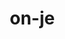 # on-je
<!DOCTYPE html>
<html lang="bs">
<head>
    <meta charset="UTF-8">
    <meta name="viewport" content="width=device-width, initial-scale=1.0">
    <title>Freestyle Video Pro - Profesionalno Video Uređivanje</title>
    <style>
        * {
            margin: 0;
            padding: 0;
            box-sizing: border-box;
        }

        body {
            font-family: 'Inter', -apple-system, BlinkMacSystemFont, 'Segoe UI', sans-serif;
            background: linear-gradient(135deg, #0f0f1e 0%, #1a1a2e 50%, #16213e 100%);
            color: #ffffff;
            overflow-x: hidden;
        }

        /* Animated background particles */
        .bg-particles {
            position: fixed;
            width: 100%;
            height: 100%;
            pointer-events: none;
            z-index: -1;
        }

        .particle {
            position: absolute;
            width: 2px;
            height: 2px;
            background: rgba(99, 102, 241, 0.3);
            border-radius: 50%;
            animation: float 8s infinite ease-in-out;
        }

        @keyframes float {
            0%, 100% { transform: translateY(0px) rotate(0deg); opacity: 0; }
            50% { transform: translateY(-20px) rotate(180deg); opacity: 1; }
        }

        /* Glassmorphism utility */
        .glass {
            background: rgba(255, 255, 255, 0.05);
            backdrop-filter: blur(20px);
            border: 1px solid rgba(255, 255, 255, 0.1);
            border-radius: 20px;
        }

        /* Header */
        .header {
            position: fixed;
            top: 0;
            width: 100%;
            padding: 1rem 2rem;
            z-index: 1000;
            transition: all 0.3s ease;
        }

        .header.scrolled {
            background: rgba(15, 15, 30, 0.9);
            backdrop-filter: blur(20px);
        }

        .nav {
            display: flex;
            justify-content: space-between;
            align-items: center;
            max-width: 1200px;
            margin: 0 auto;
        }

        .logo {
            font-size: 1.5rem;
            font-weight: 700;
            background: linear-gradient(135deg, #6366f1, #8b5cf6);
            -webkit-background-clip: text;
            -webkit-text-fill-color: transparent;
            background-clip: text;
        }

        .nav-menu {
            display: flex;
            list-style: none;
            gap: 2rem;
        }

        .nav-link {
            color: #e5e7eb;
            text-decoration: none;
            font-weight: 500;
            transition: color 0.3s ease;
            position: relative;
        }

        .nav-link:hover {
            color: #6366f1;
        }

        .nav-link::after {
            content: '';
            position: absolute;
            bottom: -5px;
            left: 0;
            width: 0;
            height: 2px;
            background: #6366f1;
            transition: width 0.3s ease;
        }

        .nav-link:hover::after {
            width: 100%;
        }

        .cta-button {
            padding: 0.75rem 1.5rem;
            background: linear-gradient(135deg, #6366f1, #8b5cf6);
            border: none;
            border-radius: 25px;
            color: white;
            font-weight: 600;
            cursor: pointer;
            transition: all 0.3s ease;
            text-decoration: none;
            display: inline-block;
        }

        .cta-button:hover {
            transform: translateY(-2px);
            box-shadow: 0 10px 30px rgba(99, 102, 241, 0.3);
        }

        /* Hero Section */
        .hero {
            min-height: 100vh;
            display: flex;
            align-items: center;
            justify-content: center;
            text-align: center;
            padding: 2rem;
            position: relative;
        }

        .hero-content {
            max-width: 800px;
            z-index: 2;
        }

        .hero h1 {
            font-size: clamp(2.5rem, 5vw, 4rem);
            font-weight: 700;
            margin-bottom: 1rem;
            background: linear-gradient(135deg, #ffffff, #e5e7eb);
            -webkit-background-clip: text;
            -webkit-text-fill-color: transparent;
            background-clip: text;
            line-height: 1.2;
        }

        .hero-subtitle {
            font-size: 1.25rem;
            color: #9ca3af;
            margin-bottom: 2rem;
            line-height: 1.6;
        }

        .hero-buttons {
            display: flex;
            gap: 1rem;
            justify-content: center;
            flex-wrap: wrap;
        }

        .button-primary {
            padding: 1rem 2rem;
            font-size: 1.1rem;
            background: linear-gradient(135deg, #6366f1, #8b5cf6);
            border: none;
            border-radius: 30px;
            color: white;
            font-weight: 600;
            cursor: pointer;
            transition: all 0.3s ease;
            text-decoration: none;
            display: inline-block;
        }

        .button-primary:hover {
            transform: translateY(-2px);
            box-shadow: 0 15px 40px rgba(99, 102, 241, 0.4);
        }

        .button-secondary {
            padding: 1rem 2rem;
            font-size: 1.1rem;
            background: transparent;
            border: 2px solid rgba(255, 255, 255, 0.2);
            border-radius: 30px;
            color: white;
            font-weight: 600;
            cursor: pointer;
            transition: all 0.3s ease;
            text-decoration: none;
            display: inline-block;
        }

        .button-secondary:hover {
            background: rgba(255, 255, 255, 0.1);
            border-color: rgba(255, 255, 255, 0.3);
        }

        /* 3D floating elements */
        .floating-element {
            position: absolute;
            background: rgba(99, 102, 241, 0.1);
            border: 1px solid rgba(99, 102, 241, 0.2);
            border-radius: 20px;
            backdrop-filter: blur(10px);
            animation: floatSlow 6s ease-in-out infinite;
        }

        .floating-element:nth-child(1) {
            top: 20%;
            left: 10%;
            width: 60px;
            height: 60px;
            animation-delay: 0s;
        }

        .floating-element:nth-child(2) {
            top: 60%;
            right: 15%;
            width: 80px;
            height: 80px;
            animation-delay: 2s;
        }

        .floating-element:nth-child(3) {
            bottom: 30%;
            left: 5%;
            width: 40px;
            height: 40px;
            animation-delay: 4s;
        }

        @keyframes floatSlow {
            0%, 100% { transform: translateY(0px) rotate(0deg); }
            50% { transform: translateY(-15px) rotate(180deg); }
        }

        /* Sections */
        .section {
            padding: 5rem 2rem;
            max-width: 1200px;
            margin: 0 auto;
        }

        .section-title {
            font-size: 2.5rem;
            font-weight: 700;
            text-align: center;
            margin-bottom: 3rem;
            background: linear-gradient(135deg, #ffffff, #e5e7eb);
            -webkit-background-clip: text;
            -webkit-text-fill-color: transparent;
            background-clip: text;
        }

        /* Features Grid */
        .features-grid {
            display: grid;
            grid-template-columns: repeat(auto-fit, minmax(300px, 1fr));
            gap: 2rem;
            margin-top: 3rem;
        }

        .feature-card {
            padding: 2rem;
            background: rgba(255, 255, 255, 0.03);
            backdrop-filter: blur(20px);
            border: 1px solid rgba(255, 255, 255, 0.1);
            border-radius: 20px;
            transition: all 0.3s ease;
            position: relative;
            overflow: hidden;
        }

        .feature-card::before {
            content: '';
            position: absolute;
            top: 0;
            left: 0;
            right: 0;
            height: 1px;
            background: linear-gradient(90deg, transparent, rgba(99, 102, 241, 0.5), transparent);
        }

        .feature-card:hover {
            transform: translateY(-5px);
            background: rgba(255, 255, 255, 0.05);
            box-shadow: 0 20px 40px rgba(99, 102, 241, 0.1);
        }

        .feature-icon {
            width: 60px;
            height: 60px;
            background: linear-gradient(135deg, #6366f1, #8b5cf6);
            border-radius: 15px;
            display: flex;
            align-items: center;
            justify-content: center;
            margin-bottom: 1rem;
            font-size: 1.5rem;
        }

        .feature-title {
            font-size: 1.25rem;
            font-weight: 600;
            margin-bottom: 1rem;
            color: #ffffff;
        }

        .feature-description {
            color: #9ca3af;
            line-height: 1.6;
        }

        /* Pricing Section */
        .pricing-grid {
            display: grid;
            grid-template-columns: repeat(auto-fit, minmax(300px, 1fr));
            gap: 2rem;
            margin-top: 3rem;
        }

        .pricing-card {
            padding: 2.5rem;
            background: rgba(255, 255, 255, 0.03);
            backdrop-filter: blur(20px);
            border: 1px solid rgba(255, 255, 255, 0.1);
            border-radius: 20px;
            text-align: center;
            position: relative;
            transition: all 0.3s ease;
        }

        .pricing-card.featured {
            border: 2px solid #6366f1;
            transform: scale(1.05);
        }

        .pricing-card.featured::before {
            content: 'NAJPOPULARNIJI';
            position: absolute;
            top: -15px;
            left: 50%;
            transform: translateX(-50%);
            background: linear-gradient(135deg, #6366f1, #8b5cf6);
            padding: 0.5rem 1rem;
            border-radius: 20px;
            font-size: 0.8rem;
            font-weight: 600;
        }

        .pricing-card:hover {
            transform: translateY(-5px);
            box-shadow: 0 20px 40px rgba(99, 102, 241, 0.15);
        }

        .pricing-card.featured:hover {
            transform: scale(1.05) translateY(-5px);
        }

        .plan-name {
            font-size: 1.5rem;
            font-weight: 600;
            margin-bottom: 1rem;
        }

        .plan-price {
            font-size: 3rem;
            font-weight: 700;
            margin-bottom: 0.5rem;
            background: linear-gradient(135deg, #6366f1, #8b5cf6);
            -webkit-background-clip: text;
            -webkit-text-fill-color: transparent;
            background-clip: text;
        }

        .plan-period {
            color: #9ca3af;
            margin-bottom: 2rem;
        }

        .plan-features {
            list-style: none;
            margin-bottom: 2rem;
        }

        .plan-features li {
            padding: 0.5rem 0;
            color: #e5e7eb;
            position: relative;
            padding-left: 1.5rem;
        }

        .plan-features li::before {
            content: '✓';
            position: absolute;
            left: 0;
            color: #10b981;
            font-weight: bold;
        }

        /* Security Section */
        .security-features {
            display: grid;
            grid-template-columns: repeat(auto-fit, minmax(250px, 1fr));
            gap: 1.5rem;
            margin-top: 2rem;
        }

        .security-item {
            display: flex;
            align-items: center;
            gap: 1rem;
            padding: 1rem;
            background: rgba(255, 255, 255, 0.02);
            border-radius: 10px;
            border: 1px solid rgba(255, 255, 255, 0.05);
        }

        .security-icon {
            width: 40px;
            height: 40px;
            background: linear-gradient(135deg, #10b981, #059669);
            border-radius: 10px;
            display: flex;
            align-items: center;
            justify-content: center;
            font-size: 1.2rem;
        }

        /* Footer */
        .footer {
            background: rgba(0, 0, 0, 0.3);
            padding: 3rem 2rem 1rem;
            text-align: center;
            border-top: 1px solid rgba(255, 255, 255, 0.1);
        }

        .footer-content {
            max-width: 1200px;
            margin: 0 auto;
        }

        .footer-links {
            display: flex;
            justify-content: center;
            gap: 2rem;
            margin-bottom: 2rem;
            flex-wrap: wrap;
        }

        .footer-link {
            color: #9ca3af;
            text-decoration: none;
            transition: color 0.3s ease;
        }

        .footer-link:hover {
            color: #6366f1;
        }

        .footer-bottom {
            padding-top: 2rem;
            border-top: 1px solid rgba(255, 255, 255, 0.1);
            color: #6b7280;
        }

        /* Mobile Responsiveness */
        @media (max-width: 768px) {
            .nav-menu {
                display: none;
            }

            .hero h1 {
                font-size: 2.5rem;
            }

            .hero-buttons {
                flex-direction: column;
                align-items: center;
            }

            .section {
                padding: 3rem 1rem;
            }

            .features-grid,
            .pricing-grid {
                grid-template-columns: 1fr;
            }

            .pricing-card.featured {
                transform: none;
            }

            .pricing-card.featured:hover {
                transform: translateY(-5px);
            }
        }

        /* Scroll animations */
        .fade-in {
            opacity: 0;
            transform: translateY(30px);
            transition: all 0.6s ease;
        }

        .fade-in.visible {
            opacity: 1;
            transform: translateY(0);
        }
    </style>
</head>
<body>
    <!-- Background particles -->
    <div class="bg-particles" id="particles"></div>

    <!-- Header -->
    <header class="header" id="header">
        <nav class="nav">
            <div class="logo">Freestyle Video Pro</div>
            <ul class="nav-menu">
                <li><a href="#features" class="nav-link">Funkcije</a></li>
                <li><a href="#pricing" class="nav-link">Cene</a></li>
                <li><a href="#security" class="nav-link">Sigurnost</a></li>
                <li><a href="#contact" class="nav-link">Kontakt</a></li>
            </ul>
            <a href="#pricing" class="cta-button">Počni Besplatno</a>
        </nav>
    </header>

    <!-- Hero Section -->
    <section class="hero">
        <div class="floating-element"></div>
        <div class="floating-element"></div>
        <div class="floating-element"></div>
        
        <div class="hero-content fade-in">
            <h1>Budućnost Video Uređivanja</h1>
            <p class="hero-subtitle">
                Profesionalno video uređivanje sa naprednom AI tehnologijom. 
                Adaptivno 3D okruženje koje se prilagođava vašem radu kroz inteligentne kontrole i prediktivne predloge.
            </p>
            <div class="hero-buttons">
                <a href="#" class="button-primary">Počni 7-Dnevno Testiranje</a>
                <a href="#features" class="button-secondary">Pogledaj Funkcije</a>
            </div>
        </div>
    </section>

    <!-- Features Section -->
    <section class="section" id="features">
        <h2 class="section-title fade-in">Napredne AI Funkcije</h2>
        <div class="features-grid">
            <div class="feature-card fade-in">
                <div class="feature-icon">🎬</div>
                <h3 class="feature-title">Adaptivno 3D Okruženje</h3>
                <p class="feature-description">
                    Morfno pozadina koje se adaptira kontekstu uređivanja sa plutajućim staklenim panelima i pametnom transparentnošću.
                </p>
            </div>
            <div class="feature-card fade-in">
                <div class="feature-icon">🤖</div>
                <h3 class="feature-title">AI Prediktivni Alati</h3>
                <p class="feature-description">
                    Kontekstno svesni alati sa radijalnim menijem za brz pristup i AI predlozima koji predviđaju vaše potrebe.
                </p>
            </div>
            <div class="feature-card fade-in">
                <div class="feature-icon">⚡</div>
                <h3 class="feature-title">GPU Ubrzanje</h3>
                <p class="feature-description">
                    Multi-threaded procesiranje sa GPU ubrzanjem za profesionalne kodeke i optimizaciju za društvene mreže.
                </p>
            </div>
            <div class="feature-card fade-in">
                <div class="feature-icon">🌍</div>
                <h3 class="feature-title">100+ Jezika</h3>
                <p class="feature-description">
                    Automatska detekcija i prevod na više od 100 jezika sa regionalnom adaptacijom sadržaja.
                </p>
            </div>
            <div class="feature-card fade-in">
                <div class="feature-icon">☁️</div>
                <h3 class="feature-title">Cloud Sinhronizacija</h3>
                <p class="feature-description">
                    Automatski backup u cloud sa sinhronizacijom kroz uređaje i pametnom alokacijom resursa.
                </p>
            </div>
            <div class="feature-card fade-in">
                <div class="feature-icon">🎯</div>
                <h3 class="feature-title">Profesionalna Preciznost</h3>
                <p class="feature-description">
                    Profesionalne kontrole preciznosti optimizovane za dodir sa automatskim otkrivanjem i ispravkom grešaka.
                </p>
            </div>
        </div>
    </section>

    <!-- Pricing Section -->
    <section class="section" id="pricing">
        <h2 class="section-title fade-in">Fleksibilne Cene</h2>
        <div class="pricing-grid">
            <div class="pricing-card fade-in">
                <h3 class="plan-name">Bosna i Hercegovina</h3>
                <div class="plan-price">15 KM</div>
                <div class="plan-period">mesečno</div>
                <ul class="plan-features">
                    <li>Sve profesionalne funkcije</li>
                    <li>AI napredni alati</li>
                    <li>Neograničeni eksport</li>
                    <li>Cloud storage 100GB</li>
                    <li>Prioritetna podrška</li>
                    <li>Regionalna optimizacija</li>
                </ul>
                <a href="#" class="button-primary">Započni Sada</a>
            </div>
            <div class="pricing-card featured fade-in">
                <h3 class="plan-name">Međunarodna</h3>
                <div class="plan-price">$30</div>
                <div class="plan-period">mesečno</div>
                <ul class="plan-features">
                    <li>Sve profesionalne funkcije</li>
                    <li>AI napredni alati</li>
                    <li>Neograničeni eksport</li>
                    <li>Cloud storage 500GB</li>
                    <li>24/7 prioritetna podrška</li>
                    <li>Globalna optimizacija</li>
                    <li>Rani pristup novim funkcijama</li>
                </ul>
                <a href="#" class="button-primary">Započni Sada</a>
            </div>
        </div>
        <div style="text-align: center; margin-top: 2rem; color: #9ca3af;">
            <p>✨ 7-dnevno besplatno testiranje za sve planove</p>
            <p>🔒 Striktna politika jednog naloga po korisniku</p>
        </div>
    </section>

    <!-- Security Section -->
    <section class="section" id="security">
        <h2 class="section-title fade-in">Vojna Sigurnost</h2>
        <div class="security-features fade-in">
            <div class="security-item">
                <div class="security-icon">🔐</div>
                <div>
                    <h4>Militar-Grade Enkripcija</h4>
                    <p>Napredna enkripcija za maksimalnu sigurnost podataka</p>
                </div>
            </div>
            <div class="security-item">
                <div class="security-icon">📱</div>
                <div>
                    <h4>Jedinstveni Device Fingerprint</h4>
                    <p>Napredna zaštita od pravljenja duplikata naloga</p>
                </div>
            </div>
            <div class="security-item">
                <div class="security-icon">🛡️</div>
                <div>
                    <h4>Multi-Factor Autentifikacija</h4>
                    <p>Dodatni sloj sigurnosti za vaš nalog</p>
                </div>
            </div>
            <div class="security-item">
                <div class="security-icon">🌐</div>
                <div>
                    <h4>IP/VPN Detekcija</h4>
                    <p>Napredna detekcija i sprečavanje zloupotrebe</p>
                </div>
            </div>
            <div class="security-item">
                <div class="security-icon">💳</div>
                <div>
                    <h4>Sigurno Plaćanje</h4>
                    <p>PCI DSS sertifikovano procesiranje plaćanja</p>
                </div>
            </div>
            <div class="security-item">
                <div class="security-icon">🔍</div>
                <div>
                    <h4>Real-Time Fraud Detekcija</h4>
                    <p>Automatska detekcija i sprečavanje prevara</p>
                </div>
            </div>
        </div>
    </section>

    <!-- Footer -->
    <footer class="footer" id="contact">
        <div class="footer-content">
            <div class="footer-links">
                <a href="#" class="footer-link">Uslovi Korišćenja</a>
                <a href="#" class="footer-link">Privatnost</a>
                <a href="#" class="footer-link">Podrška</a>
                <a href="#" class="footer-link">API Dokumentacija</a>
                <a href="#" class="footer-link">Blog</a>
            </div>
            <div class="footer-bottom">
                <p>&copy; 2025 Freestyle Video Pro. Sva prava zadržana.</p>
                <p>Profesionalno video uređivanje sa AI tehnologijom</p>
            </div>
        </div>
    </footer>

    <script>
        // Create animated background particles
        function createParticles() {
            const particlesContainer = document.getElementById('particles');
            const particleCount = 50;

            for (let i = 0; i < particleCount; i++) {
                const particle = document.createElement('div');
                particle.className = 'particle';
                particle.style.left = Math.random() * 100 + '%';
                particle.style.top = Math.random() * 100 + '%';
                particle.style.animationDelay = Math.random() * 8 + 's';
                particle.style.animationDuration = (Math.random() * 3 + 5) + 's';
                particlesContainer.appendChild(particle);
            }
        }

        // Header scroll effect
        function handleScroll() {
            const header = document.getElementById('header');
            if (window.scrollY > 50) {
                header.classList.add('scrolled');
            } else {
                header.classList.remove('scrolled');
            }
        }

        // Intersection Observer for fade-in animations
        function setupScrollAnimations() {
            const observerOptions = {
                threshold: 0.1,
                rootMargin: '0px 0px -50px 0px'
            };

            const observer = new IntersectionObserver((entries) => {
                entries.forEach(entry => {
                    if (entry.isIntersecting) {
                        entry.target.classList.add('visible');
                    }
                });
            }, observerOptions);

            document.querySelectorAll('.fade-in').forEach(el => {
                observer.observe(el);
            });
        }

        // Smooth scrolling for navigation links
        function setupSmoothScrolling() {
            document.querySelectorAll('a[href^="#"]').forEach(anchor => {
                anchor.addEventListener('click', function (e) {
                    e.preventDefault();
                    const target = document.querySelector(this.getAttribute('href'));
                    if (target) {
                        target.scrollIntoView({
                            behavior: 'smooth',
                            block: 'start'
                        });
                    }
                });
            });
        }

        // Initialize everything when DOM is loaded
        document.addEventListener('DOMContentLoaded', function() {
            createParticles();
            setupScrollAnimations();
            setupSmoothScrolling();
            
            // Initial fade-in for hero content
            setTimeout(() => {
                document.querySelector('.hero .fade-in').classList.add('visible');
            }, 500);
        });

        // Add scroll event listener
        window.addEventListener('scroll', handleScroll);

        // Add some interactive hover effects to feature cards
        document.addEventListener('DOMContentLoaded', function() {
            const featureCards = document.querySelectorAll('.feature-card');
            
            featureCards.forEach(card => {
                card.addEventListener('mouseenter', function() {
                    this.style.transform = 'translateY(-10px) rotateY(5deg)';
                });
                
                card.addEventListener('mouseleave', function() {
                    this.style.transform = 'translateY(0) rotateY(0deg)';
                });
            });
        });
    </script>
</body>
</html>
